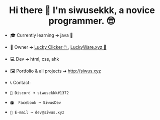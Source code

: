 <h1 align="center">
  Hi there 👋 I'm siwusekkk, a novice programmer. 😎
</h1>

- 🎓 Currently learning ➜ java 🐍

- 👑 Owner ➜ <a target="_blank" href="http://luckyclicker.pl" > Lucky Clicker 🖱️ </a>, <a href="http://siwus.xyz/luckyware.html" > LuckyWare.xyz 🔫 </a>

- 💻 Dev ➜ html, css, ahk

- 🖼️ Portfolio & all projects ➜ http://siwus.xyz

- 📞 Contact:
-     💭 Discord ➜ siwusekkk#1372
-     🅵  Facebook ➜ SiwusDev
-     📨 E-mail ➜ dev@siwus.xyz
